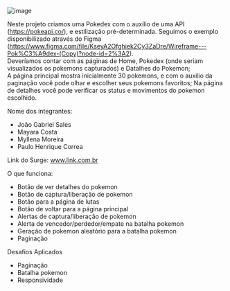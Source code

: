 ![image](https://user-images.githubusercontent.com/102835599/180620763-88ac758b-4d1e-4cfb-9630-8b68cae79e48.png)

Neste projeto criamos uma Pokedex com o auxílio de uma API (https://pokeapi.co/), e estilização pré-determinada. Seguimos o exemplo disponibilizado através do Figma (https://www.figma.com/file/KseyA2Ofghiek2Cy3ZaDre/Wireframe---Pok%C3%A9dex-(Copy)?node-id=2%3A2). 
<br>Deveríamos contar com as páginas de Home, Pokedex (onde seriam visualizados os pokemons capturados) e Datalhes do Pokemon;
<br>A página principal mostra inicialmente 30 pokemons, e com o auxilio da paginação você pode olhar e escolher seus pokemons favoritos; Na página de detalhes você pode verificar os status e movimentos do pokemon escolhido.

Nome dos integrantes: 
- João Gabriel Sales
- Mayara Costa
- Myllena Moreira
- Paulo Henrique Correa

Link do Surge: www.link.com.br

O que funciona:
- Botão de ver detalhes do pokemon
- Botão de captura/liberação de pokemon
- Botão para a página de lutas
- Botão de voltar para a página principal
- Alertas de captura/liberação de pokemon
- Alerta de vencedor/perdedor/empate na batalha pokemon
- Geração de pokemon aleatório para a batalha pokemon
- Paginação


Desafios Aplicados
- Paginação
- Batalha pokemon
- Responsividade
